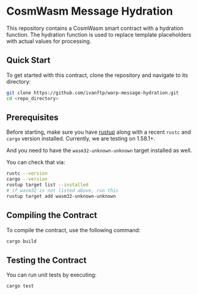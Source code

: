 # CosmWasm Message Hydration

This repository contains a CosmWasm smart contract with a hydration function. The hydration function is used to replace template placeholders with actual values for processing.

## Quick Start

To get started with this contract, clone the repository and navigate to its directory:

```sh
git clone https://github.com/ivanftp/warp-message-hydration.git
cd <repo_directory>
```

## Prerequisites

Before starting, make sure you have [rustup](https://rustup.rs/) along with a
recent `rustc` and `cargo` version installed. Currently, we are testing on 1.58.1+.

And you need to have the `wasm32-unknown-unknown` target installed as well.

You can check that via:

```sh
rustc --version
cargo --version
rustup target list --installed
# if wasm32 is not listed above, run this
rustup target add wasm32-unknown-unknown
```

## Compiling the Contract

To compile the contract, use the following command:

```sh
cargo build
```

## Testing the Contract

You can run unit tests by executing:

```sh
cargo test
```
